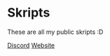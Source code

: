 # Skripts
These are all my public skripts :D


[Discord](https://discord.gg/MyqR2Wc6sd)
[Website](https://joplay.xyz/)

